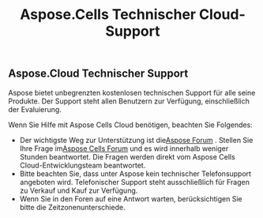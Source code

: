 ﻿---
title: Aspose.Cells Technischer Cloud-Support
second_title: Documen
ArticleTitle: Aspose.Cells Cloud Technical Suppor
LinkTitle: Technical Suppor
type: docs
url: /de/technical-support/
description: Aspose.Cells Cloud unterstützt Excel zum Erstellen, Konvertieren, Zusammenführen, Teilen, Schützen, für innere Objektoperationen usw.
weight: 80
kwords: Excel, Office Cloud, REST API, Tabellenkalkulation, PDF, CSV, Json, Markdown, Technischer Support
---
## **Aspose.Cloud Technischer Support**

Aspose bietet unbegrenzten kostenlosen technischen Support für alle seine Produkte. Der Support steht allen Benutzern zur Verfügung, einschließlich der Evaluierung.

Wenn Sie Hilfe mit Aspose Cells Cloud benötigen, beachten Sie Folgendes:

-  Der wichtigste Weg zur Unterstützung ist die[Aspose Forum](http://forum.aspose.cloud/) . Stellen Sie Ihre Frage im[Aspose Cells Forum](https://forum.aspose.cloud/c/cells) und es wird innerhalb weniger Stunden beantwortet. Die Fragen werden direkt vom Aspose Cells Cloud-Entwicklungsteam beantwortet.
- Bitte beachten Sie, dass unter Aspose kein technischer Telefonsupport angeboten wird. Telefonischer Support steht ausschließlich für Fragen zu Verkauf und Kauf zur Verfügung.
- Wenn Sie in den Foren auf eine Antwort warten, berücksichtigen Sie bitte die Zeitzonenunterschiede.
